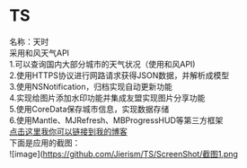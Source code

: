 # TS
名称：天时<br>
采用和风天气API<br>
1.可以查询国内大部分城市的天气状况（使用和风API)<br>
2.使用HTTPS协议进行网路请求获得JSON数据，并解析成模型<br>
3.使用NSNotification，归档实现自动更新功能	<br>
4.实现给图片添加水印功能并集成友盟实现图片分享功能<br>
5.使用CoreData保存城市信息，实现数据存储<br>
6.使用Mantle、MJRefresh、MBProgressHUD等第三方框架<br>
[点击这里我你可以链接到我的博客](http://www.cnblogs.com/jierism/p/5903735.html)<br>
下面是应用的截图：<br>
![image](https://github.com/Jierism/TS/ScreenShot/截图1.png
